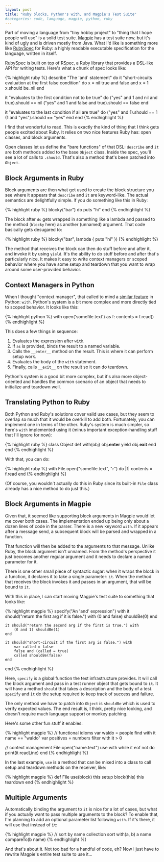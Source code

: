 ```yaml
---
layout: post
title: "Ruby blocks, Python's with, and Magpie's Test Suite"
#categories: code, language, magpie, python, ruby
---
```

Part of moving a language from "tiny hobby project" to "thing that I hope
people will use" is a solid test suite. [Magpie](http://magpie.stuffwithstuff.com/) has a test suite now, but
it's kind of ugly and is driven mostly from Java. What I'd like is something
more like [RubySpec](http://www.rubyspec.org/) for Ruby: a highly readable executable specification
for the language, written in itself.

RubySpec is built on top of RSpec, a Ruby library that provides a DSL-like API
for writing tests. Here's what a chunk of spec looks like:

{% highlight ruby %}
describe "The 'and' statement" do
  it "short-circuits evaluation at the first false condition" do
    x = nil
    true and false and x = 1
    x.should be_nil
  end

  it "evaluates to the first condition not to be true" do
    ("yes" and 1 and nil and true).should == nil
    ("yes" and 1 and false and true).should == false
  end

  it "evaluates to the last condition if all are true" do
    ("yes" and 1).should == 1
    (1 and "yes").should == "yes"
  end
end
{% endhighlight %}

I find that wonderful to read. This is exactly the kind of thing that I think
gets people excited about Ruby. It relies on two nice features Ruby has: open
classes, and block arguments.

Open classes let us define the "bare functions" of that DSL: `describe` and
`it` are both methods added to the base `Object` class. Inside the spec,
you'll see a lot of calls to `.should`. That's also a method that's been
patched into `Object`.

## Block Arguments in Ruby

Block arguments are then what get used to create the block structure you see
where it appears that `describe` and `it` are keyword-like. The actual
semantics are delightfully simple. If you do something like this in Ruby:

{% highlight ruby %}
blocky("bar") do
    puts "hi"
end
{% endhighlight %}

The block after `do` gets wrapped in something like a lambda and passed to the
method (`blocky` here) as another (unnamed) argument. That code basically gets
desugared to:

{% highlight ruby %}
blocky("bar", lambda {
    puts "hi"
})
{% endhighlight %}

The method that receives the block can then do stuff before and after it, and
invoke it by using `yield`. It's the ability to do stuff before and after
that's particularly nice. It makes it easy to write context managers or scoped
behavior where you have some setup and teardown that you want to wrap around
some user-provided behavior.

## Context Managers in Python

When I thought "context manager", that called to mind a [similar feature](http://www.python.org/dev/peps/pep-0343/)
in Python: `with`. Python's system is a bit more complex and more directly
tied to scoped behavior. It looks like this:

{% highlight python %}
with open('somefile.text') as f:
    contents = f.read()
{% endhighlight %}

This does a few things in sequence:

  1. Evaluates the expression after `with`.
  2. If `as` is provided, binds the result to a named variable.
  3. Calls the `__enter__` method on the result. This is where it can perform setup work.
  4. Evaluates the body of the `with` statement.
  5. Finally, calls `__exit__` on the result so it can do teardown.

Python's system is a good bit more complex, but it's also more object-oriented
and handles the common scenario of an object that needs to initialize and
teardown well.

## Translating Python to Ruby

Both Python and Ruby's solutions cover valid use cases, but they seem to
overlap so much that it would be overkill to add both. Fortunately, you can
implement one in terms of the other. Ruby's system is much simpler, so here's
`with` implemented using it (minus important exception-handling stuff that
I'll ignore for now):

{% highlight ruby %}
class Object
    def with(obj)
        obj.__enter__
        yield
        obj.__exit__
    end
end
{% endhighlight %}

With that, you can do:

{% highlight ruby %}
with File.open("somefile.text", "r") do |f|
    contents = f.read
end
{% endhighlight %}

(Of course, you wouldn't actually do this in Ruby since its built-in `File`
class already has a nice method to do just this.)

## Block Arguments in Magpie

Given that, it seemed like supporting block arguments in Magpie would let me
cover both cases. The implementation ended up being only about a dozen lines
of code in the parser. There is a new keyword `with`. If it appears after a
message send, a subsequent block will be parsed and wrapped in a function.

That function will then be added to the arguments to that message. Unlike
Ruby, the block argument isn't unnamed. From the method's perspective it just
becomes another regular argument and it needs to declare a named parameter for
it.

There is one other small piece of syntactic sugar: when it wraps the block in
a function, it declares it to take a single parameter: `it`. When the method
that receives the block invokes it and passes in an argument, that will be
bound to `it`.

With this in place, I can start moving Magpie's test suite to something that
looks like:

{% highlight magpie %}
specify("An 'and' expression") with
    it should("return the first arg if it is false.") with
        (0 and false) shouldBe(0)
    end

    it should("return the second arg if the first is true.") with
        (0 and 1) shouldBe(1)
    end

    it should("short-circuit if the first arg is false.") with
        var called = false
        false and (called = true)
        called shouldBe(false)
    end
end
{% endhighlight %}

Here, `specify` is a global function the test infrastructure provides. It will
call the block argument and pass in a test runner object that gets bound to
`it`. It will have a method `should` that takes a description and the body of
a test. `specify` and `it` do the setup required to keep track of success and
failure.

The only method we have to patch into `Object` is `shouldBe` which is used to
verify expected values. The end result is, I think, pretty nice looking, and
doesn't require much language support or monkey patching.

Here's some other fun stuff it enables:

{% highlight magpie %}
// functional idioms
var waldo = people find with it name == "waldo"
var positives = numbers filter with it > 0

// context management
File open("name.text") use with
    while it eof not do print(it readLine)
end
{% endhighlight %}

In the last example, `use` is a method that can be mixed into a class to call
setup and teardown methods on the receiver, like:

{% highlight magpie %}
def File use(block)
    this setup
    block(this)
    this teardown
end
{% endhighlight %}

## Multiple Arguments

Automatically binding the argument to `it` is nice for a lot of cases, but
what if you actually want to pass multiple arguments to the block? To enable
that, I'm planning to add an optional parameter list following `with`. If it's
there, it will use that instead of `it`:

{% highlight magpie %}
// sort by name
collection sort with(a, b) a name compareTo(b name)
{% endhighlight %}

And that's about it. Not too bad for a handful of code, eh? Now I just have to
rewrite Magpie's entire test suite to use it&hellip;
